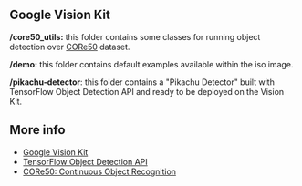 ## Google Vision Kit

**/core50_utils:** this folder contains some classes for running object detection over [CORe50](https://vlomonaco.github.io/core50/) dataset.

**/demo:** this folder contains default examples available within the iso image.

**/pikachu-detector**: this folder contains a "Pikachu Detector" built with TensorFlow Object Detection API and ready to be deployed on the Vision Kit.



## More info

* [Google Vision Kit](https://aiyprojects.withgoogle.com/vision/)
* [TensorFlow Object Detection API](https://github.com/tensorflow/models/tree/master/research/object_detection)
* [CORe50: Continuous Object Recognition](https://vlomonaco.github.io/core50/)